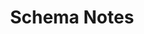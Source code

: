 ---
title: Schema Notes
summary: "A notes app built using Flutter with support for offline use and real-time syncing across devices"
weight: 30
resources:
  - name: thumb
    src: schema-thumb.svg
    params:
      alt: White letter "S" on background divided into four quadrants with different shades of blue.
---
